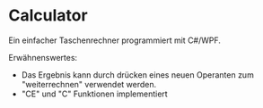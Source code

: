 # Calculator

Ein einfacher Taschenrechner programmiert mit C#/WPF.

Erwähnenswertes:
  - Das Ergebnis kann durch drücken eines neuen Operanten zum "weiterrechnen" verwendet werden.
  - "CE" und "C" Funktionen implementiert
